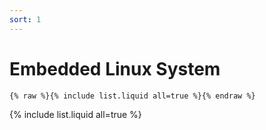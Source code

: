 ```yaml
---
sort: 1
---
```


# Embedded Linux System

```
{% raw %}{% include list.liquid all=true %}{% endraw %}
```

{% include list.liquid all=true %}
